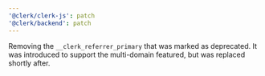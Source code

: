 ```yaml
---
'@clerk/clerk-js': patch
'@clerk/backend': patch
---
```


Removing the `__clerk_referrer_primary` that was marked as deprecated. It was introduced to support the multi-domain featured, but was replaced shortly after.
